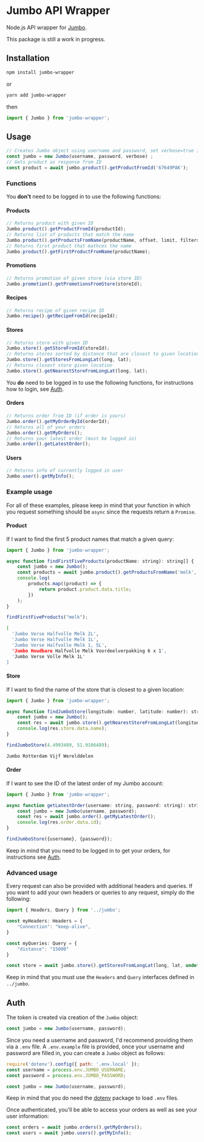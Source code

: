 # Jumbo API Wrapper
Node.js API wrapper for [Jumbo](https://www.jumbo.com/).

This package is still a work in progress.

## Installation
```sh
npm install jumbo-wrapper
``` 
or 
```sh
yarn add jumbo-wrapper
```
then
```javascript
import { Jumbo } from 'jumbo-wrapper';
```

## Usage
```javascript
// Creates Jumbo object using username and password, set verbose=true if you want to see all requests
const jumbo = new Jumbo(username, password, verbose) ;
// Gets product as response from ID
const product = await jumbo.product().getProductFromId('67649PAK'); 
```

### Functions

You **don't** need to be logged in to use the following functions:
#### Products
```javascript
// Returns product with given ID
Jumbo.product().getProductFromId(productId); 
// Returns list of products that match the name
Jumbo.product().getProductsFromName(productName, offset, limit, filters); 
// Returns first product that mathces the name
Jumbo.product().getFirstProductFromName(productName); 
```

#### Promotions
```javascript
// Returns promotion of given store (via store ID)
Jumbo.promotion().getPromotionsFromStore(storeId);
```

#### Recipes
```javascript
// Returns recipe of given recipe ID
Jumbo.recipe().getRecipeFromId(recipeId);
```

#### Stores
```javascript
// Returns store with given ID
Jumbo.store().getStoreFromId(storeId);
// Returns stores sorted by distance that are closest to given location
Jumbo.store().getStoresFromLongLat(long, lat);
// Returns closest store given location
Jumbo.store().getNearestStoreFromLongLat(long, lat);
```

You **do** need to be logged in to use the following functions, for instructions how to login, see [Auth](#Auth).
#### Orders
```javascript
// Returns order from ID (if order is yours)
Jumbo.order().getMyOrderById(orderId);
// Returns all of your orders
Jumbo.order().getMyOrders();
// Returns your latest order (must be logged in)
Jumbo.order().getLatestOrder();
```

#### Users
```javascript
// Returns info of currently logged in user
Jumbo.user().getMyInfo();
```


### Example usage
For all of these examples, please keep in mind that your function in which you request something should be ``async`` since the requests return a ``Promise``.
#### Product
If I want to find the first 5 product names that match a given query:
```javascript
import { Jumbo } from 'jumbo-wrapper';

async function findFirstFiveProducts(productName: string): string[] {
    const jumbo = new Jumbo();
    const products = await jumbo.product().getProductsFromName('melk', 0, 5);
    console.log(
        products.map((product) => {
            return product.product.data.title;
        })
    );
}

findFirstFiveProducts("melk");
```
```sh
[
  'Jumbo Verse Halfvolle Melk 2L',
  'Jumbo Verse Halfvolle Melk 1L',
  'Jumbo Verse Halfvolle Melk 1, 5L',
  'Jumbo Houdbare Halfvolle Melk Voordeelverpakking 6 x 1',
  'Jumbo Verse Volle Melk 1L'
]
```

#### Store
If I want to find the name of the store that is closest to a given location:
```javascript
import { Jumbo } from 'jumbo-wrapper';

async function findJumboStore(longitude: number, latitude: number): string {
    const jumbo = new Jumbo();
    const res = await jumbo.store().getNearestStoreFromLongLat(longitude, latitude);
    console.log(res.store.data.name);
}

findJumboStore(4.4993409, 51.9106489);
```
```sh
Jumbo Rotterdam Vijf Werelddelen
```

#### Order
If I want to see the ID of the latest order of my Jumbo account:
```javascript
import { Jumbo } from 'jumbo-wrapper';

async function getLatestOrder(username: string, password: string): string {
    const jumbo = new Jumbo(username, password);
    const res = await jumbo.order().getMyLatestOrder();
    console.log(res.order.data.id);
}

findJumboStore({username}, {password});
```
Keep in mind that you need to be logged in to get your orders, for instructions see [Auth](#Auth).

### Advanced usage
Every request can also be provided with additional headers and queries. If you want to add your own headers or queries to any request, simply do the following:
```javascript
import { Headers, Query } from '../jumbo';

const myHeaders: Headers = {
    "Connection": "keep-alive",
}

const myQueries: Query = {
    "distance": "15000"
}

const store = await jumbo.store().getStoresFromLongLat(long, lat, undefined, undefined, myHeaders, myQueries);
```
Keep in mind that you must use the ``Headers`` and ``Query`` interfaces defined in ``../jumbo``.

## Auth
The token is created via creation of the ```Jumbo``` object:
```javascript
const jumbo = new Jumbo(username, password);
```
Since you need a username and password, I'd recommend providing them via a ``.env`` file. A ``.env.example`` file is provided, once your username and password are filled in, you can create a ``Jumbo`` object as follows:
```javascript
require('dotenv').config({ path: '.env.local' });
const username = process.env.JUMBO_USERNAME;
const password = process.env.JUMBO_PASSWORD;

const jumbo = new Jumbo(username, password);
```
Keep in mind that you do need the [dotenv](https://www.npmjs.com/package/dotenv) package to load ``.env`` files.


Once authenticated, you'll be able to access your orders as well as see your user information:
```javascript
const orders = await jumbo.orders().getMyOrders();
const users = await jumbo.users().getMyInfo();
```